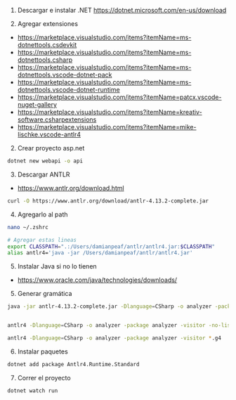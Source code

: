 1. Descargar e instalar .NET
   https://dotnet.microsoft.com/en-us/download

2. Agregar extensiones

- https://marketplace.visualstudio.com/items?itemName=ms-dotnettools.csdevkit
- https://marketplace.visualstudio.com/items?itemName=ms-dotnettools.csharp
- https://marketplace.visualstudio.com/items?itemName=ms-dotnettools.vscode-dotnet-pack
- https://marketplace.visualstudio.com/items?itemName=ms-dotnettools.vscode-dotnet-runtime
- https://marketplace.visualstudio.com/items?itemName=patcx.vscode-nuget-gallery
- https://marketplace.visualstudio.com/items?itemName=kreativ-software.csharpextensions
- https://marketplace.visualstudio.com/items?itemName=mike-lischke.vscode-antlr4

2. Crear proyecto asp.net

```bash
dotnet new webapi -o api

```

3. Descargar ANTLR

- https://www.antlr.org/download.html

```bash
curl -O https://www.antlr.org/download/antlr-4.13.2-complete.jar
```

4. Agregarlo al path

```bash
nano ~/.zshrc

# Agregar estas lineas
export CLASSPATH=".:/Users/damianpeaf/antlr/antlr4.jar:$CLASSPATH"
alias antlr4='java -jar /Users/damianpeaf/antlr/antlr4.jar'
```

5. Instalar Java si no lo tienen

- https://www.oracle.com/java/technologies/downloads/

5. Generar gramática

```bash
java -jar antlr-4.13.2-complete.jar -Dlanguage=CSharp -o analyzer -package analyzer -visitor -no-listener grammars/*.g4


antlr4 -Dlanguage=CSharp -o analyzer -package analyzer -visitor -no-listener ./grammars/*.g4

antlr4 -Dlanguage=CSharp -o analyzer -package analyzer -visitor *.g4

```

6. Instalar paquetes

```bash
dotnet add package Antlr4.Runtime.Standard
```

7. Correr el proyecto

```bash
dotnet watch run
```
